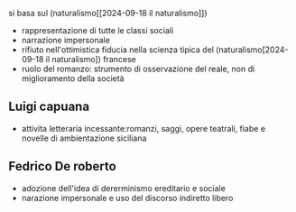 si basa sul (naturalismo[[2024-09-18 il naturalismo]])

- rappresentazione di tutte le classi sociali
- narrazione impersonale
- rifiuto nell'ottimistica fiducia nella scienza tipica del (naturalismo[2024-09-18 il naturalismo]) francese
- ruolo del romanzo: strumento di osservazione del reale, non di miglioramento della società


## Luigi capuana
- attivita letteraria incessante:romanzi, saggi, opere teatrali, fiabe e novelle di ambientazione siciliana


## Fedrico De roberto
- adozione dell'idea di dererminismo ereditario e sociale 
- narazione impersonale e uso del discorso indiretto libero

